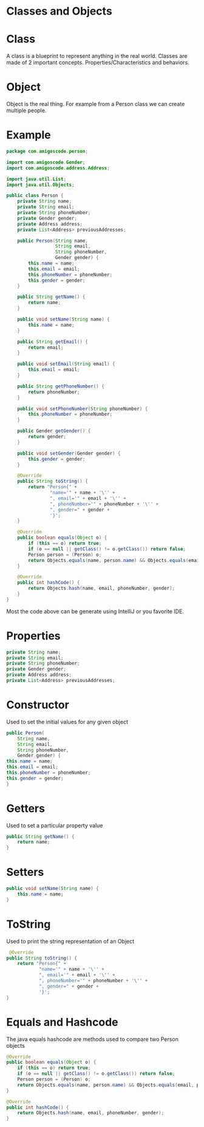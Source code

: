 # Classes and Objects

# Class
A class is a blueprint to represent anything in the real world. Classes are made of 2 important concepts. Properties/Characteristics and behaviors.  

# Object
Object is the real thing. For example from a Person class we can create multiple people.

# Example

```java
package com.amigoscode.person;

import com.amigoscode.Gender;
import com.amigoscode.address.Address;

import java.util.List;
import java.util.Objects;

public class Person {
    private String name;
    private String email;
    private String phoneNumber;
    private Gender gender;
    private Address address;
    private List<Address> previousAddresses;

    public Person(String name,
                  String email,
                  String phoneNumber,
                  Gender gender) {
        this.name = name;
        this.email = email;
        this.phoneNumber = phoneNumber;
        this.gender = gender;
    }

    public String getName() {
        return name;
    }

    public void setName(String name) {
        this.name = name;
    }

    public String getEmail() {
        return email;
    }

    public void setEmail(String email) {
        this.email = email;
    }

    public String getPhoneNumber() {
        return phoneNumber;
    }

    public void setPhoneNumber(String phoneNumber) {
        this.phoneNumber = phoneNumber;
    }

    public Gender getGender() {
        return gender;
    }

    public void setGender(Gender gender) {
        this.gender = gender;
    }

    @Override
    public String toString() {
        return "Person{" +
                "name='" + name + '\'' +
                ", email='" + email + '\'' +
                ", phoneNumber='" + phoneNumber + '\'' +
                ", gender=" + gender +
                '}';
    }

    @Override
    public boolean equals(Object o) {
        if (this == o) return true;
        if (o == null || getClass() != o.getClass()) return false;
        Person person = (Person) o;
        return Objects.equals(name, person.name) && Objects.equals(email, person.email) && Objects.equals(phoneNumber, person.phoneNumber) && gender == person.gender;
    }

    @Override
    public int hashCode() {
        return Objects.hash(name, email, phoneNumber, gender);
    }
}
```

Most the code above can be generate using IntelliJ or you favorite IDE.

# Properties
```java
private String name;
private String email;
private String phoneNumber;
private Gender gender;
private Address address;
private List<Address> previousAddresses;
```
# Constructor
Used to set the initial values for any given object
```java
public Person(
    String name,
    String email,
    String phoneNumber,
    Gender gender) {
this.name = name;
this.email = email;
this.phoneNumber = phoneNumber;
this.gender = gender;
}

```
# Getters
Used to set a particular property value
```java
public String getName() {
    return name;
}
```
# Setters
```java
public void setName(String name) {
    this.name = name;
}
```
# ToString
Used to print the string representation of an Object
```java
 @Override
public String toString() {
    return "Person{" +
            "name='" + name + '\'' +
            ", email='" + email + '\'' +
            ", phoneNumber='" + phoneNumber + '\'' +
            ", gender=" + gender +
            '}';
}
```
# Equals and Hashcode
The java equals hashcode are methods used to compare two Person objects

```java
@Override
public boolean equals(Object o) {
    if (this == o) return true;
    if (o == null || getClass() != o.getClass()) return false;
    Person person = (Person) o;
    return Objects.equals(name, person.name) && Objects.equals(email, person.email) && Objects.equals(phoneNumber, person.phoneNumber) && gender == person.gender;
}

@Override
public int hashCode() {
    return Objects.hash(name, email, phoneNumber, gender);
}
```